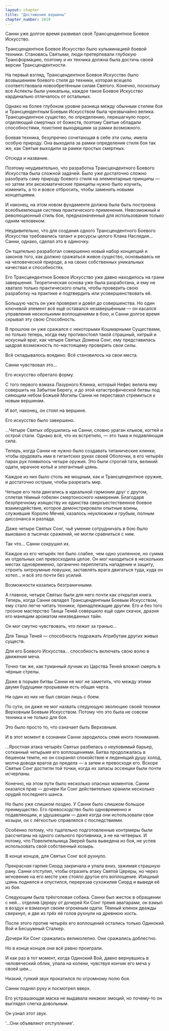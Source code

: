 ```yaml
---
layout: chapter
title: "Достижение вершины"
chapter_number: 2019
---
```




Санни уже долгое время развивал своё Трансцендентное Боевое Искусство.

Трансцендентное Боевое Искусство было кульминацией боевой техники. Становясь Святыми, люди претерпевали глубокую Трансформацию, поэтому и их техника должна была достичь своей версии Трансцендентности.

На первый взгляд, Трансцендентное Боевое Искусство было возвышением боевого стиля до техники, которая всецело соответствовала новообретённым силам Святого. Конечно, поскольку все Аспекты были уникальны, каждое такое Боевое Искусство кардинально отличалось от остальных.

Однако на более глубоком уровне разница между обычным стилем боя и Трансцендентным Боевым Искусством была чрезвычайно велика. Трансцендентное существо, по определению, перешагнуло порог, отделяющий смертных от божеств, поэтому Святые обладали способностями, поистине выходящими за рамки возможного.

Боевая техника, безупречно сочетающая в себе эти силы, имела особую природу. Она выходила за рамки определения стиля боя так же, как Святые выходили за рамки простых смертных.

Отсюда и название.

Поэтому неудивительно, что разработка Трансцендентного Боевого Искусства была сложной задачей. Было уже достаточно сложно разобрать саму природу боевого стиля на элементарные принципы — но затем эти аксиоматические принципы нужно было изучить, изменить, а то и вовсе отбросить, чтобы заменить новыми концепциями.

И наконец, на этом новом фундаменте должна была быть построена всеобъемлющая система практического применения. Невозможный и революционный стиль боя, предназначенный для использования только одним человеком.

Неудивительно, что для создания одного Трансцендентного Боевого Искусства требовались талант и ресурсы целого Клана Наследия... Санни, однако, сделал это в одиночку.

Он тщательно разработал совершенно новый набор концепций и законов того, как должно сражаться живое существо, основываясь не на человеческой природе, а на своих собственных уникальных качествах и способностях.

Его Трансцендентное Боевое Искусство уже давно находилось на грани завершения. Теоретическая основа уже была разработана, и ему не хватало только практического опыта, чтобы проверить свою разработку на практике и подтвердить или усовершенствовать её.

Большую часть он уже проверил и довёл до совершенства. Но один ключевой элемент всё ещё оставался незавершённым — он касался управления несколькими воплощениями в бою, и Санни долгое время скрывал эту свою Способность.

В прошлом он уже сражался с некоторыми Кошмарными Существами, но только теперь, когда ему противостоял такой страшный, хитрый и искусный враг, как четыре Святых Домена Сонг, ему представилась щедрая возможность по-настоящему проверить свои силы.

Всё складывалось воедино. Всё становилось на свои места.

Санни чувствовал это...

Его искусство обретало форму.

С того первого взмаха Лазурного Клинка, который Нефис велела ему совершить на Забытом Берегу, и до этой катастрофической битвы под сияющим небом Божьей Могилы Санни не переставал стремиться к новым вершинам.

И вот, наконец, он стоял на вершине.

Его искусство было завершено.

...Четыре Святых обрушились на Санни, словно ураган клыков, когтей и острой стали. Однако всё, что их встретило, — это тьма и подавляющая сила.

Теперь, когда Санни не нужно было создавать титанические клинки, чтобы орудовать ими в гигантских руках своей Оболочки, в его четырёх парах рук появилось четыре оружия. Это были строгий тати, великий одати, мрачное копьё и элегантный цзянь.

Каждое из них было столь же мощным, как и Трансцендентное оружие, и достаточно острым, чтобы разрезать мир.

Четыре его тела двигались в идеальной гармонии друг с другом, сплетая тёмный гобелен смертоносного намерения. Благодаря безупречному изяществу их единства сверхъестественное боевое взаимодействие, которое демонстрировали опытные воины, служившие Королю Мечей, казалось неуклюжим и грубым, полным диссонанса и разлада.

Даже четыре Святых Сонг, чьё умение сотрудничать в бою было выковано в тысячах сражений, не могли сравниться с ним.

Так что... Санни сокрушил их.

Каждое из его четырёх тел было слабее, чем одно усиленное, но сумма их отдельных сил превосходила целое. Он мог находиться в нескольких местах одновременно, органично переплетать нападение и защиту, строить хитроумные ловушки, заставлять врага двигаться туда, куда он хотел... и всё это почти без усилий.

Возможности казались безграничными.

А главное, четыре Святых были для него почти как открытая книга. Теперь, когда Санни овладел Трансцендентным Боевым Искусством, ему стало легче читать техники, принадлежащие другим. Его и без того грозное мастерство Танца Теней совершило ещё один скачок, дразня его манящим ароматом неизведанных тайн.

Он мог смутно чувствовать, что лежит за гранью...

Для Танца Теней — способность подражать Атрибутам других живых существ.

Для его Боевого Искусства... способность включать свою волю в движения меча.

Точно так же, как туманный лучник из Царства Теней вложил смерть в чёрные стрелы.

Даже в порыве битвы Санни не мог не заметить, что между этими двумя будущими прорывами есть общая черта.

Ни один из них не был связан лишь с боем.

По сути, он даже не мог назвать следующую эволюцию своей техники Верховным Боевым Искусством. Потому что это была не совсем техника и не только для боя.

Это было просто то, что означает быть Верховным.

И в этот момент в сознании Санни зародилось семя иного понимания.

...Яростная атака четырёх Святых разбилась о неуловимый барьер, сотканный четырьмя его воплощениями. Битва продолжалась в бешеном темпе, но он сохранял спокойствие и леденящий душу холод, молча доводя врагов до предела — а затем и превосходя его. Вскоре Святые Сонг достигли той точки, когда их запасы эссенции были почти исчерпаны.

Конечно, на этом пути было несколько опасных моментов. Санни оказался прав — дочери Ки Сонг действительно хранили несколько орудий последнего шанса.

Но было уже слишком поздно. У Санни было слишком большое преимущество. Его превосходство было одновременно и подавляющим, и удушающим — даже когда они использовали свои козыри, он с лёгкостью справлялся с последствиями.

Особенно потому, что тщательно подготовленные контрмеры были рассчитаны на одного сильного противника, а не на четверых. И потому, что Повелительница Зверей была выведена из боя, не успев использовать свой собственный козырь.

В конце концов, для Святых Сонг всё рухнуло.

Прекрасная гарпия Сиорд закричала и упала вниз, зажимая страшную рану. Санни отступил, чтобы отразить атаку Святой Цереры, но через мгновение на его месте уже стояло другое его воплощение. Изящный цзянь поднялся и опустился, перерезав сухожилия Сиорд и выведя её из боя.

Следующим была трёхголовая собака. Санни был жесток в обращении с ней... отделив Цереру от дочерей Ки Сонг тремя аватарами, он взмыл в воздух и взмахнул своим огромным одати. Тёмный клинок дважды сверкнул, и две из трёх её голов рухнули на древнюю кость.

После этого против четырёх его воплощений остались только Одинокий Вой и Бесшумный Сталкер.

Дочери Ки Сонг сражались великолепно. Они сражались доблестно.

Но в конце концов они всё равно проиграли.

И как раз в тот момент, когда Одинокий Вой, давно вернувшись в человеческий облик, упала на колени, чувствуя кончик его меча у своей шеи...

Низкий, гулкий звук прокатился по огромному полю боя.

Санни поднял руку и посмотрел вверх.

Его устрашающая маска не выдавала никаких эмоций, но почему-то он выглядел слегка довольным.

Он узнал этот звук.

'...Они объявляют отступление'.

